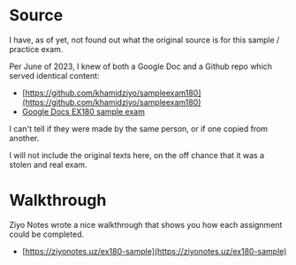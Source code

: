 # Source

I have, as of yet, not found out what the original source is for this sample / practice exam.

Per June of 2023, I knew of both a Google Doc and a Github repo which served identical content:

* [https://github.com/khamidziyo/sampleexam180](https://github.com/khamidziyo/sampleexam180)
* [Google Docs EX180 sample exam](https://docs.google.com/document/d/e/2PACX-1vS-91bm_QXLo4oRy94wB0FPxzNk-yAhCs9gE2ljU9xjTGGtHmCXdc7TVBalhr59bl49-qZDJuSP0bDL/pub)

I can't tell if they were made by the same person, or if one copied from another. 

I will not include the original texts here, on the off chance that it was a stolen and real exam. 

# Walkthrough

Ziyo Notes wrote a nice walkthrough that shows you how each assignment could be completed.

* [https://ziyonotes.uz/ex180-sample](https://ziyonotes.uz/ex180-sample)